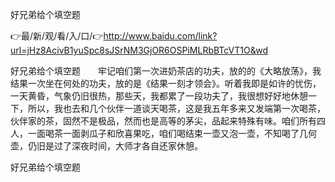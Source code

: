 好兄弟给个填空题

👉最/新/观/看/入/口/👉http://www.baidu.com/link?url=jHz8AcivB1yuSpc8sJSrNM3GjOR6OSPiMLRbBTcVT1O&wd

好兄弟给个填空题　　牢记咱们第一次进奶茶店的功夫，放的的《大略放荡》，我结果一次坐在何处的功夫，放的是《结果一刻才领会》。听着我即是如许的忧伤，
一天黄昏，气象仍旧很热，那些天，我都累了一段功夫了，我很想好好地休憩一下，所以，我也去和几个伙伴一道谈天喝茶，这是我五年多来又发端第一次喝茶，伙伴家的茶，固然不是极品，然而也是高等的茅尖，品起来特殊有味。咱们所有四人，一面喝茶一面剥瓜子和欣喜果吃，咱们喝结束一壶又泡一壶，不知喝了几何壶，仍旧是过了深夜时间，大师才各自还家休憩。


好兄弟给个填空题
